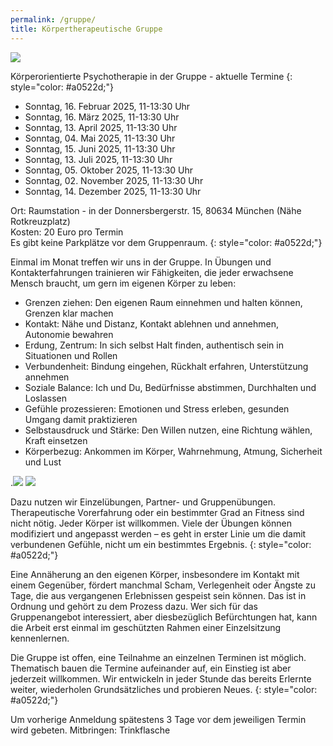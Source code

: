```yaml
---
permalink: /gruppe/
title: Körpertherapeutische Gruppe
---
```

![](/uploads/körpertherapie1_klein.jpg)

Körperorientierte Psychotherapie in der Gruppe - aktuelle Termine
{: style="color: #a0522d;"}

* Sonntag, 16. Februar 2025, 11-13:30 Uhr
* Sonntag, 16. März 2025, 11-13:30 Uhr
* Sonntag, 13. April 2025, 11-13:30 Uhr
* Sonntag, 04. Mai 2025, 11-13:30 Uhr
* Sonntag, 15. Juni 2025, 11-13:30 Uhr
* Sonntag, 13. Juli 2025, 11-13:30 Uhr
* Sonntag, 05. Oktober 2025, 11-13:30 Uhr
* Sonntag, 02. November 2025, 11-13:30 Uhr
* Sonntag, 14. Dezember 2025, 11-13:30 Uhr

Ort: Raumstation - in der Donnersbergerstr. 15, 80634 München (Nähe Rotkreuzplatz)\
Kosten: 20 Euro pro Termin\
Es gibt keine Parkplätze vor dem Gruppenraum.
{: style="color: #a0522d;"}

Einmal im Monat treffen wir uns in der Gruppe. In Übungen und Kontakterfahrungen trainieren wir Fähigkeiten, die jeder erwachsene Mensch braucht, um gern im eigenen Körper zu leben:

* Grenzen ziehen: Den eigenen Raum einnehmen und halten können, Grenzen klar machen
* Kontakt: Nähe und Distanz, Kontakt ablehnen und annehmen, Autonomie bewahren
* Erdung, Zentrum: In sich selbst Halt finden, authentisch sein in Situationen und Rollen
* Verbundenheit: Bindung eingehen, Rückhalt erfahren, Unterstützung annehmen
* Soziale Balance: Ich und Du, Bedürfnisse abstimmen, Durchhalten und Loslassen
* Gefühle prozessieren: Emotionen und Stress erleben, gesunden Umgang damit praktizieren
* Selbstausdruck und Stärke: Den Willen nutzen, eine Richtung wählen, Kraft einsetzen
* Körperbezug: Ankommen im Körper, Wahrnehmung, Atmung, Sicherheit und Lust 

.![](/uploads/körpertherapie2_klein.jpg) ![](/uploads/körpertherapie3_klein.jpg)

Dazu nutzen wir Einzelübungen, Partner- und Gruppenübungen. Therapeutische Vorerfahrung oder ein bestimmter Grad an Fitness sind nicht nötig. Jeder Körper ist willkommen. Viele der Übungen können modifiziert und angepasst werden – es geht in erster Linie um die damit verbundenen Gefühle, nicht um ein bestimmtes Ergebnis.
{: style="color: #a0522d;"}

Eine Annäherung an den eigenen Körper, insbesondere im Kontakt mit einem Gegenüber, fördert manchmal Scham, Verlegenheit oder Ängste zu Tage, die aus vergangenen Erlebnissen gespeist sein können. Das ist in Ordnung und gehört zu dem Prozess dazu. Wer sich für das Gruppenangebot interessiert, aber diesbezüglich Befürchtungen hat, kann die Arbeit erst einmal im geschützten Rahmen einer Einzelsitzung kennenlernen.
<br>

Die Gruppe ist offen, eine Teilnahme an einzelnen Terminen ist möglich. Thematisch bauen die Termine aufeinander auf, ein Einstieg ist aber jederzeit willkommen. Wir entwickeln in jeder Stunde das bereits Erlernte weiter, wiederholen Grundsätzliches und probieren Neues.
{: style="color: #a0522d;"}

Um vorherige Anmeldung spätestens 3 Tage vor dem jeweiligen Termin wird gebeten.
Mitbringen: Trinkflasche